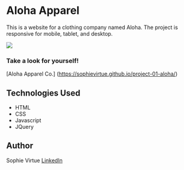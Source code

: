 # Aloha Apparel

This is a website for a clothing company named Aloha.  The project is responsive for mobile, tablet, and desktop.

![](AlohaGiphy.gif)

### Take a look for yourself!

[Aloha Apparel Co.] (https://sophievirtue.github.io/project-01-aloha/)

## Technologies Used

- HTML
- CSS
- Javascript
- JQuery

## Author

Sophie Virtue  [LinkedIn](https://www.linkedin.com/in/sophie-virtue-65467849/)